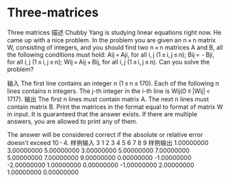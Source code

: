# Three-matrices
Three matrices
描述
Chubby Yang is studying linear equations right now. He came up with a nice problem. In the problem you are given an n × n matrix W, consisting of integers, and you should find two n × n matrices A and B, all the following conditions must hold:
Aij = Aji, for all i, j (1 ≤ i, j ≤ n);
Bij =  - Bji, for all i, j (1 ≤ i, j ≤ n);
Wij = Aij + Bij, for all i, j (1 ≤ i, j ≤ n).
Can you solve the problem?

输入
The first line contains an integer n (1 ≤ n ≤ 170). Each of the following n lines contains n integers. The j-th integer in the i-th line is Wij(0 ≤ |Wij| < 1717).
输出
The first n lines must contain matrix A. The next n lines must contain matrix B. Print the matrices in the format equal to format of matrix W in input. It is guaranteed that the answer exists. If there are multiple answers, you are allowed to print any of them.

The answer will be considered correct if the absolute or relative error doesn't exceed 10 - 4.
样例输入
3
1 2 3
4 5 6
7 8 9
样例输出
1.00000000 3.00000000 5.00000000
3.00000000 5.00000000 7.00000000
5.00000000 7.00000000 9.00000000
0.00000000 -1.00000000 -2.00000000
1.00000000 0.00000000 -1.00000000
2.00000000 1.00000000 0.00000000
